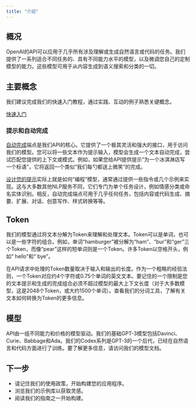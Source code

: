```yaml
---
title: "介绍"
---
```

## 概况
OpenAI的API可以应用于几乎所有涉及理解或生成自然语言或代码的任务。我们提供了一系列适合不同任务的、具有不同能力水平的模型，以及微调您自己的定制模型的能力。这些模型可用于从内容生成到语义搜索和分类的一切。

## 主要概念
我们建议完成我们的快速入门教程，通过实践、互动的例子熟悉关键概念。

[快速入门](/quick_start)

### 提示和自动完成
[自动完成](/api/completions)端点是我们API的核心。它提供了一个极其灵活和强大的接口，用于访问我们的模型。您可以将一些文本作为提示输入，模型会生成一个文本自动完成，尝试匹配您提供的上下文或模式。例如，如果您给API提供提示“为一个冰淇淋店写一个标语”，它将返回一个类似“我们每勺都送上微笑”的完成。

[设计您的提示](/guides/text_completion/#提示设计)实际上就是如何“编程”模型，通常通过提供一些指令或几个示例来实现。这与大多数其他NLP服务不同，它们专门为单个任务设计，例如情感分类或命名实体识别。相反，自动完成端点可用于几乎任何任务，包括内容或代码生成、摘要、扩展、对话、创意写作、样式转换等等。

## Token

我们的模型通过将文本分解为Token来理解和处理文本。Token可以是单词，也可以是一些字符的组合。例如，单词“hamburger”被分解为“ham”、“bur”和“ger”三个Token，而像“pear”这样的短单词则是一个Token。许多Token以空格开头，例如“ hello”和“ bye”。

在API请求中处理的Token数量取决于输入和输出的长度。作为一个粗略的经验法则，一个Token对应约4个字符或0.75个单词的英文文本。要记住的一个限制是您的文本提示和生成的完成组合必须不超过模型的最大上下文长度（对于大多数模型，这是2048个Token，或大约1500个单词）。查看我们的分词工具，了解有关文本如何转换为Token的更多信息。

## 模型
API由一组不同能力和价格的模型驱动。我们的基础GPT-3模型包括Davinci、Curie、Babbage和Ada。我们的Codex系列是GPT-3的一个后代，已经在自然语言和代码方面进行了训练。要了解更多信息，请访问我们的模型文档。

## 下一步
* 请记住我们的使用政策，开始构建您的应用程序。
* 浏览我们的示例库以获取灵感。
* 阅读我们的指南之一开始构建。


